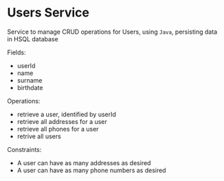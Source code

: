 # Users Service

Service to manage CRUD operations for Users, using `Java`, persisting data in HSQL database

Fields:
- userId
- name
- surname
- birthdate

Operations:
- retrieve a user, identified by userId
- retrieve all addresses for a user
- retrieve all phones for a user
- retrive all users

Constraints:
- A user can have as many addresses as desired
- A user can have as many phone numbers as desired